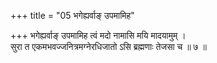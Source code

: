 +++
title = "05 भगेह्यर्वाङ् उपमामिह"

+++
भगेह्यर्वाङ् उपमामिह त्वं मदो नामासि मयि मादयामुम् ।  
सुरा त एकमभवज्जनित्रमग्नेरधिजातो ऽसि ब्रह्मणाः तेजसा च ॥ ७ ॥